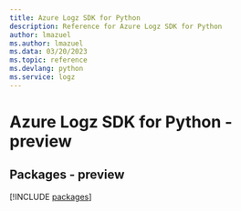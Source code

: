 ```yaml
---
title: Azure Logz SDK for Python
description: Reference for Azure Logz SDK for Python
author: lmazuel
ms.author: lmazuel
ms.data: 03/20/2023
ms.topic: reference
ms.devlang: python
ms.service: logz
---
```

# Azure Logz SDK for Python - preview
## Packages - preview
[!INCLUDE [packages](logz-index.md)]